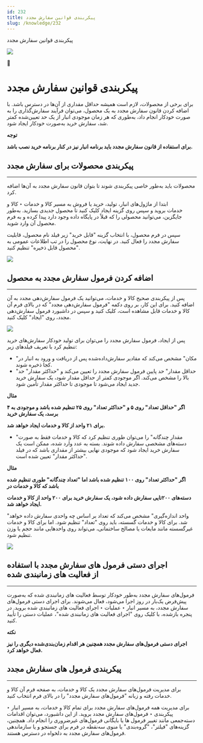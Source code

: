```yaml
---
id: 232
title: پیکربندی قوانین سفارش مجدد
slug: /knowledge/232
---
```



 

پیکربندی قوانین سفارش مجدد

 

![](https://odoofarsi.com/web/image/2651?access_token=df63284b-6b0a-4c5d-8cae-c8ebcbb4e0c2)

📖

# پیکربندی قوانین سفارش مجدد

برای برخی از محصولات، لازم است همیشه حداقل مقداری از آن‌ها در دسترس باشد. با اضافه کردن قانون سفارش مجدد به یک محصول، می‌توان فرآیند سفارش‌گذاری را به صورت خودکار انجام داد، به‌طوری که هر زمان موجودی انبار از یک حد تعیین‌شده کمتر شد، سفارش خرید به‌صورت خودکار ایجاد شود.

**توجه**

**برای استفاده از قانون سفارش مجدد باید برنامه انبار نیز در کنار برنامه خرید نصب باشد.**

## **پیکربندی محصولات برای سفارش مجدد**

---

محصولات باید به‌طور خاصی پیکربندی شوند تا بتوان قانون سفارش مجدد به آن‌ها اضافه کرد.

ابتدا از ماژول‌های انبار، تولید، خرید یا فروش به مسیر کالا و خدمات ‣ کالا و خدمات بروید و سپس روی گزینه ایجاد کلیک کنید تا محصول جدیدی بسازید. به‌طور جایگزین، می‌توانید محصولی را که قبلاً در پایگاه داده وجود دارد پیدا کرده و به فرم محصول آن وارد شوید.

سپس در فرم محصول، با انتخاب گزینه "قابل خرید" زیر فیلد نام محصول، قابلیت سفارش مجدد را فعال کنید. در نهایت، نوع محصول را در تب اطلاعات عمومی به "محصول قابل ذخیره" تنظیم کنید.

![](https://odoofarsi.com/web/image/3766-936723d0/Screen%20Shot%202024-09-07%20at%2010.57.59%20AM.png?access_token=e2ec312d-07b0-4d5f-af60-113058d812c1)

## **اضافه کردن فرمول سفارش مجدد به محصول**

---

پس از پیکربندی صحیح کالا و خدمات، می‌توانید یک فرمول سفارش‌دهی مجدد به آن اضافه کنید. برای این کار، بر روی دکمه "فرمول سفارش‌دهی مجدد" که در بالای فرم آن کالا و خدمات قابل مشاهده است، کلیک کنید و سپس در داشبورد فرمول سفارش‌دهی مجدد، روی "ایجاد" کلیک کنید.

![](https://odoofarsi.com/web/image/3767-d6cfdf4e/Screen%20Shot%202024-09-07%20at%2011.08.56%20AM.png?access_token=e6aabd2f-8f59-462f-9bb2-e5155377ed6a)

پس از ایجاد، فرمول سفارش مجدد را می‌توان برای تولید خودکار سفارش‌های خرید تنظیم کرد با تعریف فیلدهای زیر:

* "مکان" مشخص می‌کند که مقادیر سفارش‌داده‌شده پس از دریافت و ورود به انبار در کجا ذخیره شوند.
* "حداقل مقدار" حد پایین فرمول سفارش مجدد را تعیین می‌کند و "حداکثر مقدار" حد بالا را مشخص می‌کند. اگر موجودی کمتر از حداقل مقدار شود، یک سفارش خرید جدید ایجاد می‌شود تا موجودی تا حداکثر مقدار تأمین شود.

**مثال**

**اگر "حداقل تعداد" روی ۵ و "حداکثر تعداد" روی ۲۵ تنظیم شده باشد و موجودی به ۴ برسد، یک سفارش خرید**

**برای ۲۱ واحد از کالا و خدمات ایجاد خواهد شد.**

* "مقدار چندگانه" را می‌توان طوری تنظیم کرد که کالا و خدمات فقط به صورت دسته‌های مشخصی سفارش داده شوند. بسته به عدد وارد شده، ممکن است یک سفارش خرید ایجاد شود که موجودی نهایی بیشتر از مقداری باشد که در فیلد "حداکثر مقدار" تعیین شده است.

**مثال**

**اگر "حداکثر تعداد" روی ۱۰۰ تنظیم شده باشد اما "تعداد چندگانه" طوری تنظیم شده باشد که کالا و خدمات در**

**دسته‌های ۲۰۰تایی سفارش داده شود، یک سفارش خرید برای ۲۰۰ واحد از کالا و خدمات ایجاد خواهد شد.**

"واحد اندازه‌گیری" مشخص می‌کند که تعداد بر اساس چه واحدی سفارش داده خواهد شد. برای کالا و خدمات گسسته، باید روی "تعداد" تنظیم شود. اما برای کالا و خدمات غیرگسسته مانند مایعات یا مصالح ساختمانی، می‌تواند روی واحدهایی مانند حجم یا وزن تنظیم شود.

![](https://odoofarsi.com/web/image/3771-b9f9aae4/image.png?access_token=10caa087-07d7-4f96-8480-3746930994cd)

## **اجرای دستی فرمول های سفارش مجدد با استفاده از فعالیت های زمانبندی شده**

---

فرمول‌های سفارش مجدد به‌طور خودکار توسط فعالیت های زمانبندی شده که به‌صورت پیش‌فرض یک‌بار در روز اجرا می‌شود، فعال می‌شوند. برای اجرای دستی فرمول‌های سفارش مجدد، به مسیر انبار ‣ عملیات ‣ اجرای فعالیت های زمانبندی شده بروید. در پنجره بازشده، با کلیک روی "اجرای فعالیت های زمانبندی شده"، عملیات دستی را تأیید کنید.

**نکته**

**اجرای دستی فرمول‌های سفارش مجدد همچنین هر اقدام زمان‌بندی‌شده دیگری را نیز فعال خواهد کرد.**

## **پیکربندی فرمول های سفارش مجدد**

---

برای مدیریت فرمول‌های سفارش مجدد یک کالا و خدمات، به صفحه فرم آن کالا و خدمات رفته و زبانه "فرمول‌های سفارش مجدد" را در بالای فرم انتخاب کنید.

برای مدیریت همه فرمول‌های سفارش مجدد برای تمام کالا و خدمات، به مسیر انبار ‣ پیکربندی ‣ فرمول‌های سفارش مجدد بروید. از این داشبورد، می‌توان اقدامات دسته‌جمعی مانند تغییر فرمول ها یا بایگانی فرمول‌های غیرضروری را انجام داد. همچنین، گزینه‌های "فیلتر"، "گروه‌بندی" یا منوی سه‌نقطه در فرم برای جستجو و یا سازماندهی فرمول‌های سفارش مجدد به دلخواه در دسترس هستند.